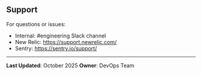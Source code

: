 ## Support

For questions or issues:

- Internal: #engineering Slack channel
- New Relic: <https://support.newrelic.com/>
- Sentry: <https://sentry.io/support/>

---

**Last Updated**: October 2025
**Owner**: DevOps Team

<!-- Last verified: 2025-10-02 -->

<!-- Optimized: 2025-10-02 -->

<!-- Last updated: 2025-10-02 -->

<!-- Last optimized: 2025-10-02 -->
